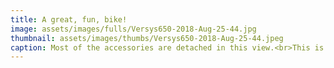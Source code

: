 ```yaml
---
title: A great, fun, bike!
image: assets/images/fulls/Versys650-2018-Aug-25-44.jpg
thumbnail: assets/images/thumbs/Versys650-2018-Aug-25-44.jpeg
caption: Most of the accessories are detached in this view.<br>This is a great motorcycle.<br>It's agile, quick, can be ridden sporty, or commute to work, or go on road trips.<br>Motorcycle magazine reviews and videos rate the bike well in its class against its competition.<br>Kawasaki uses this engine and driveline in the Ninja 650, ER6n, Versys 650, and Vulcan S. It has been produced, largely unchanged, for many years. A huge plus when it comes to parts, maintenance, repair etc.
---
```

